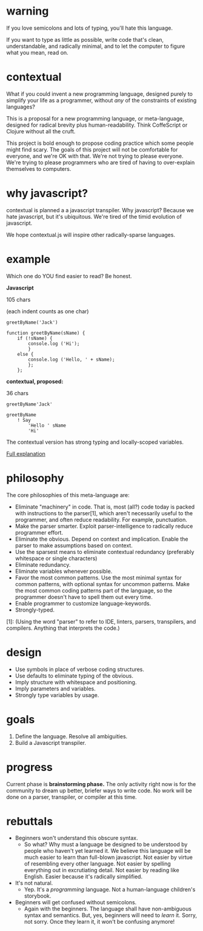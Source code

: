 # warning
If you love semicolons and lots of typing, you'll hate this language. 

If you want to type as little as possible, write code that's clean, understandable, and radically minimal, and to let the computer to figure what you mean, read on. 

# contextual
What if you could invent a new programming language, designed purely to simplify your life as a programmer, without *any* of the constraints of existing languages? 

This is a proposal for a new programming language, or meta-language, designed for radical brevity plus human-readability. Think CoffeScript or Clojure without all the cruft. 

This project is bold enough to propose coding practice which some people might find scary. The goals of this project will not be comfortable for everyone, and we're OK with that. We're not trying to please everyone. We're trying to please programmers who are tired of having to over-explain themselves to computers. 

# why javascript?
contextual is planned a a javascript transpiler. Why javascript? Because we hate javascript, but it's ubiquitous. We're tired of the timid evolution of javascript. 

We hope contextual.js will inspire other radically-sparse languages. 


# example
Which one do YOU find easier to read? Be honest. 

**Javascript**

105 chars

(each indent counts as one char)
```
greetByName('Jack')

function greetByName(sName) {
    if (!sName) {
        console.log ('Hi');
        }
    else {
        console.log ('Hello, ' + sName);
        };
    };
```

**contextual, proposed:** 

36 chars
````
greetByName'Jack'

greetByName
    ! Say
        'Hello ' sName
        'Hi'    
````
The contextual version has strong typing and locally-scoped variables. 

[Full explanation](https://github.com/contextual-contribs/contextual/wiki/Snip:-Function-With-Conditional)


# philosophy
The core philosophies of this meta-language are:
- Eliminate "machinery" in code. That is, most (all?) code today is packed with instructions to the parser[1], which aren't necessarily useful to the programmer, and often reduce readability. For example, punctuation. 
- Make the parser smarter. Exploit parser-intelligence to radically reduce programmer effort. 
- Eliminate the obvious. Depend on context and implication. Enable the parser to make assumptions based on context. 
- Use the sparsest means to eliminate contextual redundancy (preferably whitespace or single characters)
- Eliminate redundancy. 
- Eliminate variables whenever possible. 
- Favor the most common patterns. Use the most minimal syntax for common patterns, with optional syntax for uncommon patterns. Make the most common coding patterns part of the language, so the programmer doesn't have to spell them out every time. 
- Enable programmer to customize language-keywords. 
- Strongly-typed.

[1]: (Using the word "parser" to refer to IDE, linters, parsers, transpilers, and compilers. Anything that interprets the code.)


# design
- Use symbols in place of verbose coding structures. 
- Use defaults to eliminate typing of the obvious. 
- Imply structure with whitespace and positioning. 
- Imply parameters and variables. 
- Strongly type variables by usage. 


# goals
1. Define the language. Resolve all ambiguities. 
2. Build a Javascript transpiler. 


# progress
Current phase is **brainstorming phase.** The only activity right now is for the community to dream up better, briefer ways to write code. No work will be done on a parser, transpiler, or compiler at this time. 

# rebuttals
- Beginners won't understand this obscure syntax. 
    - So what? Why must a language be designed to be understood by people who haven't yet learned it. We believe this language will be much easier to learn than full-blown javascript. Not easier by virtue of resembling every other language. Not easier by spelling everything out in excrutiating detail. Not easier by reading like English. Easier because it's radically simplified. 
- It's not natural.
    - Yep. It's a *programming* language. Not a human-language children's storybook. 
- Beginners will get confused without semicolons. 
    - Again with the beginners. The language shall have non-ambiguous syntax and semantics. But, yes, beginners will need to *learn* it. Sorry, not sorry. Once they learn it, it won't be confusing anymore! 
